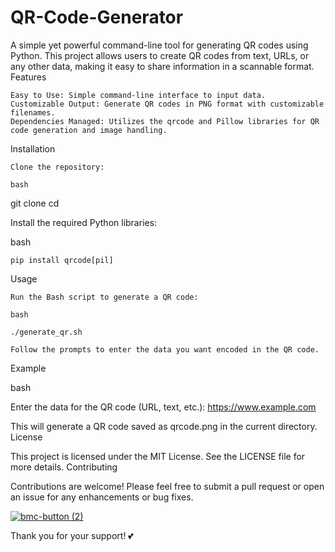 # QR-Code-Generator

A simple yet powerful command-line tool for generating QR codes using Python. This project allows users to create QR codes from text, URLs, or any other data, making it easy to share information in a scannable format.
Features

    Easy to Use: Simple command-line interface to input data.
    Customizable Output: Generate QR codes in PNG format with customizable filenames.
    Dependencies Managed: Utilizes the qrcode and Pillow libraries for QR code generation and image handling.

Installation

    Clone the repository:

    bash

git clone <repository-url>
cd <repository-directory>

Install the required Python libraries:

bash

    pip install qrcode[pil]

Usage

    Run the Bash script to generate a QR code:

    bash

    ./generate_qr.sh

    Follow the prompts to enter the data you want encoded in the QR code.

Example

bash

Enter the data for the QR code (URL, text, etc.):
https://www.example.com

This will generate a QR code saved as qrcode.png in the current directory.
License

This project is licensed under the MIT License. See the LICENSE file for more details.
Contributing

Contributions are welcome! Please feel free to submit a pull request or open an issue for any enhancements or bug fixes.


[![bmc-button (2)](https://github.com/user-attachments/assets/8a994d82-5bf8-480e-9e64-728d5aba2e14)](https://ko-fi.com/dionabazi)

Thank you for your support! 💕
